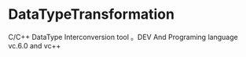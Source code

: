 # DataTypeTransformation
C/C++ DataType  Interconversion tool  。DEV And Programing language vc.6.0 and vc++
